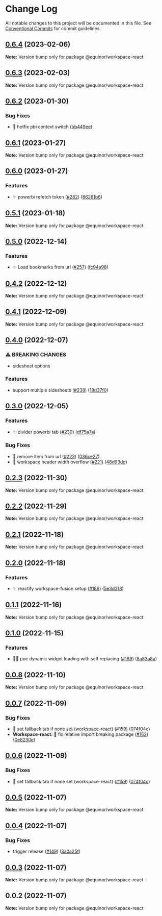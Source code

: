 # Change Log

All notable changes to this project will be documented in this file.
See [Conventional Commits](https://conventionalcommits.org) for commit guidelines.

## [0.6.4](https://github.com/equinor/fusion-workspace/compare/@equinor/workspace-react@0.6.3...@equinor/workspace-react@0.6.4) (2023-02-06)

**Note:** Version bump only for package @equinor/workspace-react

## [0.6.3](https://github.com/equinor/fusion-workspace/compare/@equinor/workspace-react@0.6.2...@equinor/workspace-react@0.6.3) (2023-02-03)

**Note:** Version bump only for package @equinor/workspace-react

## [0.6.2](https://github.com/equinor/fusion-workspace/compare/@equinor/workspace-react@0.6.1...@equinor/workspace-react@0.6.2) (2023-01-30)

### Bug Fixes

-   :bug: hotfix pbi context switch ([bb449ee](https://github.com/equinor/fusion-workspace/commit/bb449ee0fc3bebdc5ac200be06143b81ad87cd4b))

## [0.6.1](https://github.com/equinor/fusion-workspace/compare/@equinor/workspace-react@0.6.0...@equinor/workspace-react@0.6.1) (2023-01-27)

**Note:** Version bump only for package @equinor/workspace-react

## [0.6.0](https://github.com/equinor/fusion-workspace/compare/@equinor/workspace-react@0.5.1...@equinor/workspace-react@0.6.0) (2023-01-27)

### Features

-   :sparkles: powerbi refetch token ([#282](https://github.com/equinor/fusion-workspace/issues/282)) ([86261b6](https://github.com/equinor/fusion-workspace/commit/86261b648994164cdae2915ac6637aa377ce32c5))

## [0.5.1](https://github.com/equinor/fusion-workspace/compare/@equinor/workspace-react@0.5.0...@equinor/workspace-react@0.5.1) (2023-01-18)

**Note:** Version bump only for package @equinor/workspace-react

## [0.5.0](https://github.com/equinor/fusion-workspace/compare/@equinor/workspace-react@0.4.2...@equinor/workspace-react@0.5.0) (2022-12-14)

### Features

-   :sparkles: Load bookmarks from url ([#257](https://github.com/equinor/fusion-workspace/issues/257)) ([fc94a98](https://github.com/equinor/fusion-workspace/commit/fc94a98215d7c2fda86cea91ff3bebfcf3e7a81d))

## [0.4.2](https://github.com/equinor/fusion-workspace/compare/@equinor/workspace-react@0.4.1...@equinor/workspace-react@0.4.2) (2022-12-12)

**Note:** Version bump only for package @equinor/workspace-react

## [0.4.1](https://github.com/equinor/fusion-workspace/compare/@equinor/workspace-react@0.4.0...@equinor/workspace-react@0.4.1) (2022-12-09)

**Note:** Version bump only for package @equinor/workspace-react

## [0.4.0](https://github.com/equinor/fusion-workspace/compare/@equinor/workspace-react@0.3.0...@equinor/workspace-react@0.4.0) (2022-12-07)

### ⚠ BREAKING CHANGES

-   sidesheet options

### Features

-   support multiple sidesheets ([#238](https://github.com/equinor/fusion-workspace/issues/238)) ([18d37f0](https://github.com/equinor/fusion-workspace/commit/18d37f0eceae896d1c4647395b4cc8bb37065300))

## [0.3.0](https://github.com/equinor/fusion-workspace/compare/@equinor/workspace-react@0.2.3...@equinor/workspace-react@0.3.0) (2022-12-05)

### Features

-   :sparkles: divider powerbi tab ([#230](https://github.com/equinor/fusion-workspace/issues/230)) ([df75a7a](https://github.com/equinor/fusion-workspace/commit/df75a7a30d533207b199e9e463fa38bfd9cae849))

### Bug Fixes

-   :bug: remove item from url ([#223](https://github.com/equinor/fusion-workspace/issues/223)) ([036ce27](https://github.com/equinor/fusion-workspace/commit/036ce27fb9a30a2c24118564293c768f19837ca9))
-   :bug: workspace header width overflow ([#221](https://github.com/equinor/fusion-workspace/issues/221)) ([48d93dd](https://github.com/equinor/fusion-workspace/commit/48d93ddca4af01b195c1eaefb5d75b446c0dabb1))

## [0.2.3](https://github.com/equinor/fusion-workspace/compare/@equinor/workspace-react@0.2.2...@equinor/workspace-react@0.2.3) (2022-11-30)

**Note:** Version bump only for package @equinor/workspace-react

## [0.2.2](https://github.com/equinor/fusion-workspace/compare/@equinor/workspace-react@0.2.1...@equinor/workspace-react@0.2.2) (2022-11-29)

**Note:** Version bump only for package @equinor/workspace-react

## [0.2.1](https://github.com/equinor/fusion-workspace/compare/@equinor/workspace-react@0.2.0...@equinor/workspace-react@0.2.1) (2022-11-18)

**Note:** Version bump only for package @equinor/workspace-react

## [0.2.0](https://github.com/equinor/fusion-workspace/compare/@equinor/workspace-react@0.1.0...@equinor/workspace-react@0.2.0) (2022-11-18)

### Features

-   :sparkles: reactify workspace-fusion setup ([#186](https://github.com/equinor/fusion-workspace/issues/186)) ([5e3d318](https://github.com/equinor/fusion-workspace/commit/5e3d318c8193271fbddeab261ce26e4827eb6321))

## [0.1.1](https://github.com/equinor/fusion-workspace/compare/@equinor/workspace-react@0.1.0...@equinor/workspace-react@0.1.1) (2022-11-16)

**Note:** Version bump only for package @equinor/workspace-react

## [0.1.0](https://github.com/equinor/fusion-workspace/compare/@equinor/workspace-react@0.0.7...@equinor/workspace-react@0.1.0) (2022-11-15)

### Features

-   :technologist: poc dynamic widget loading with self replacing ([#169](https://github.com/equinor/fusion-workspace/issues/169)) ([8a83a8a](https://github.com/equinor/fusion-workspace/commit/8a83a8a38a67e9aa976e242bf341d1f193e9c618))

## [0.0.8](https://github.com/equinor/fusion-workspace/compare/@equinor/workspace-react@0.0.7...@equinor/workspace-react@0.0.8) (2022-11-10)

**Note:** Version bump only for package @equinor/workspace-react

## [0.0.7](https://github.com/equinor/fusion-workspace/compare/@equinor/workspace-react@0.0.5...@equinor/workspace-react@0.0.7) (2022-11-09)

### Bug Fixes

-   :bug: set fallback tab if none set (workspace-react) ([#159](https://github.com/equinor/fusion-workspace/issues/159)) ([074f04c](https://github.com/equinor/fusion-workspace/commit/074f04cb36d7e34c72ffbc802049aec94224cee0))
-   **Workspace-react:** :bug: fix relative import breaking package ([#162](https://github.com/equinor/fusion-workspace/issues/162)) ([0e8230e](https://github.com/equinor/fusion-workspace/commit/0e8230e9e030c606582eb3cd69285e06c8b20755))

## [0.0.6](https://github.com/equinor/fusion-workspace/compare/@equinor/workspace-react@0.0.5...@equinor/workspace-react@0.0.6) (2022-11-09)

### Bug Fixes

-   :bug: set fallback tab if none set (workspace-react) ([#159](https://github.com/equinor/fusion-workspace/issues/159)) ([074f04c](https://github.com/equinor/fusion-workspace/commit/074f04cb36d7e34c72ffbc802049aec94224cee0))

## [0.0.5](https://github.com/equinor/fusion-workspace/compare/@equinor/workspace-react@0.0.4...@equinor/workspace-react@0.0.5) (2022-11-07)

**Note:** Version bump only for package @equinor/workspace-react

## [0.0.4](https://github.com/equinor/fusion-workspace/compare/@equinor/workspace-react@0.0.3...@equinor/workspace-react@0.0.4) (2022-11-07)

### Bug Fixes

-   trigger release ([#149](https://github.com/equinor/fusion-workspace/issues/149)) ([3a0a25f](https://github.com/equinor/fusion-workspace/commit/3a0a25fc280438dd75dad428e7480eaf6d5328e3))

## [0.0.3](https://github.com/equinor/fusion-workspace/compare/@equinor/workspace-react@0.0.2...@equinor/workspace-react@0.0.3) (2022-11-07)

**Note:** Version bump only for package @equinor/workspace-react

## 0.0.2 (2022-11-07)

**Note:** Version bump only for package @equinor/workspace-react
